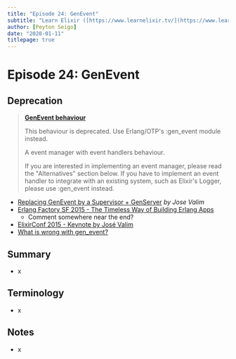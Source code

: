 ```yaml
---
title: "Episode 24: GenEvent"
subtitle: "Learn Elixir ([https://www.learnelixir.tv/](https://www.learnelixir.tv/))"
author: [Peyton Seigo]
date: "2020-01-11"
titlepage: true
---
```


# Episode 24: GenEvent

## Deprecation

> **[GenEvent behaviour](https://hexdocs.pm/elixir/GenEvent.html#content)**
>
>  This behaviour is deprecated. Use Erlang/OTP's :gen_event module instead.
> 
> A event manager with event handlers behaviour.
> 
> If you are interested in implementing an event manager, please read the "Alternatives" section below. If you have to implement an event handler to integrate with an existing system, such as Elixir's Logger, please use :gen_event instead.

- [Replacing GenEvent by a Supervisor + GenServer](http://blog.plataformatec.com.br/2016/11/replacing-genevent-by-a-supervisor-genserver/) _by Jose Valim_
- [Erlang Factory SF 2015 - The Timeless Way of Building Erlang Apps](https://www.youtube.com/watch?v=UUvU8cjCIcs)
  - Comment somewhere near the end?
- [ElixirConf 2015 - Keynote by José Valim](https://www.youtube.com/watch?v=9RB1JCKe3GY)
- [What is wrong with gen_event?](https://pattern-match.com/blog/2018/08/31/what-is-wrong-with-gen-event-an-update/?utm_source=afronskiPL&utm_medium=reblogging&utm_campaign=whats-wrong-with-gen-event)

## Summary

- x

## Terminology

- x

## Notes

- x
